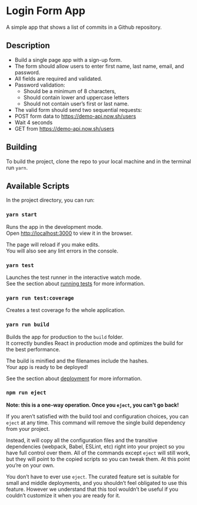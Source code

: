 # Login Form App
A simple app that shows a list of commits in a Github repository.

## Description
- Build a single page app with a sign-up form. 
- The form should allow users to enter first name, last name, email, and password. 
- All fields are required and validated. 
- Password validation: 
  - Should be a minimum of 8 characters,
  - Should contain lower and uppercase letters
  - Should not contain user’s first or last name.
- The valid form should send two sequential requests:
- POST form data to https://demo-api.now.sh/users
- Wait 4 seconds
- GET from https://demo-api.now.sh/users

## Building
To build the project, clone the repo to your local machine and in the terminal run `yarn`.

## Available Scripts

In the project directory, you can run:

### `yarn start`

Runs the app in the development mode.\
Open [http://localhost:3000](http://localhost:3000) to view it in the browser.

The page will reload if you make edits.\
You will also see any lint errors in the console.

### `yarn test`

Launches the test runner in the interactive watch mode.\
See the section about [running tests](https://facebook.github.io/create-react-app/docs/running-tests) for more information.

### `yarn run test:coverage`

Creates a test coverage fo the whole application.

### `yarn run build`

Builds the app for production to the `build` folder.\
It correctly bundles React in production mode and optimizes the build for the best performance.

The build is minified and the filenames include the hashes.\
Your app is ready to be deployed!

See the section about [deployment](https://facebook.github.io/create-react-app/docs/deployment) for more information.

### `npm run eject`

**Note: this is a one-way operation. Once you `eject`, you can’t go back!**

If you aren’t satisfied with the build tool and configuration choices, you can `eject` at any time. This command will remove the single build dependency from your project.

Instead, it will copy all the configuration files and the transitive dependencies (webpack, Babel, ESLint, etc) right into your project so you have full control over them. All of the commands except `eject` will still work, but they will point to the copied scripts so you can tweak them. At this point you’re on your own.

You don’t have to ever use `eject`. The curated feature set is suitable for small and middle deployments, and you shouldn’t feel obligated to use this feature. However we understand that this tool wouldn’t be useful if you couldn’t customize it when you are ready for it.
